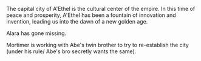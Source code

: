 The capital city of A'Ethel is the cultural center of the empire. In this time of peace and prosperity, A'Ethel has been a fountain of innovation and invention, leading us into the dawn of a new golden age.

Alara has gone missing.

Mortimer is working with Abe's twin brother to try to re-establish the city (under his rule/ Abe's bro secretly wants the same).



